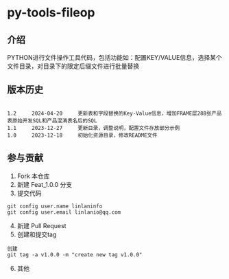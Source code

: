 # py-tools-fileop
## 介绍
PYTHON进行文件操作工具代码，包括功能如：配置KEY/VALUE信息，选择某个文件目录，对目录下的限定后缀文件进行批量替换

## 版本历史
```

1.2     2024-04-20     更新表和字段替换的Key-Value信息，增加FRAME层288张产品表原始开发SQL和产品混淆表名后的SQL
1.1     2023-12-27     更新目录，调整说明，配置文件存放部分示例
1.0     2023-12-18     初始化资源目录，修改README文件

```

## 参与贡献
1.  Fork 本仓库
2.  新建 Feat_1.0.0 分支
3.  提交代码
```
git config user.name linlaninfo
git config user.email linlanio@qq.com
```
4. 新建 Pull Request
5. 创建和提交tag
```
创建
git tag -a v1.0.0 -m "create new tag v1.0.0"
```
6. 其他
